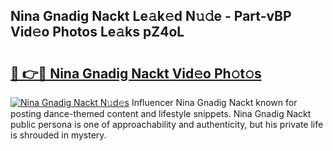 ## Nina Gnadig Nackt Le𝚊k𝚎d N𝚞𝚍e - Part-vBP Vid𝚎o Photos Le𝚊ks pZ4oL

# <h2><a href="http://fb8fn8.evod.top/?m=Nina+Gnadig+Nackt">🔗 👉🔴 Nina Gnadig Nackt Vid𝚎o Ph𝚘t𝚘s</a></h2>

[![Nina Gnadig Nackt N𝚞d𝚎s](https://i.imgur.com/8V9OHl7.gif)](http://fb8fn8.evod.top/?m=Nina+Gnadig+Nackt)
Influencer Nina Gnadig Nackt known for posting dance-themed content and lifestyle snippets. Nina Gnadig Nackt public persona is one of approachability and authenticity, but his private life is shrouded in mystery. 
